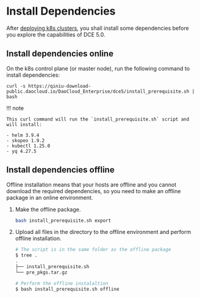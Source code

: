 # Install Dependencies

After [deploying k8s clusters](install-k8s.md), you shall install some dependencies before you explore the capabilities of DCE 5.0.

## Install dependencies online

On the k8s control plane (or master node), run the following command to install dependencies:

```shell
curl -s https://qiniu-download-public.daocloud.io/DaoCloud_Enterprise/dce5/install_prerequisite.sh | bash
```

!!! note

    This curl command will run the `install_prerequisite.sh` script and will install:

    - helm 3.9.4
    - skopeo 1.9.2
    - kubectl 1.25.0
    - yq 4.27.5

## Install dependencies offline

Offline installation means that your hosts are offline and you cannot download the required dependencies, so you need to make an offline package in an online environment.

1. Make the offline package.

    ```bash
    bash install_prerequisite.sh export
    ```

2. Upload all files in the directory to the offline environment and perform offline installation.

    ``` bash
    # The script is in the same folder as the offline package
    $ tree .
    .
    ├── install_prerequisite.sh
    └── pre_pkgs.tar.gz

    # Perform the offline instalaltion
    $ bash install_prerequisite.sh offline
    ```
